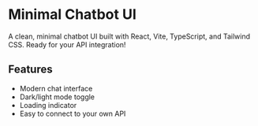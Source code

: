# Minimal Chatbot UI

A clean, minimal chatbot UI built with React, Vite, TypeScript, and Tailwind CSS. Ready for your API integration!

## Features
- Modern chat interface
- Dark/light mode toggle
- Loading indicator
- Easy to connect to your own API
